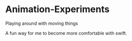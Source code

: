 # Animation-Experiments
Playing around with moving things

A fun way for me to become more comfortable with swift. 
